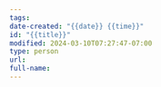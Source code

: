 ```yaml
---
tags: 
date-created: "{{date}} {{time}}"
id: "{{title}}"
modified: 2024-03-10T07:27:47-07:00
type: person
url: 
full-name: 
---
```

